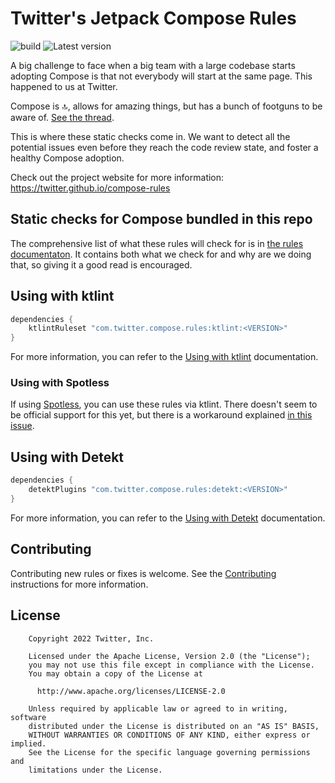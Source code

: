 # Twitter's Jetpack Compose Rules


![build](https://github.com/twitter/compose-rules/actions/workflows/build.yaml/badge.svg) ![Latest version](https://img.shields.io/maven-central/v/com.twitter.compose.rules/common)

A big challenge to face when a big team with a large codebase starts adopting Compose is that not everybody will start at the same page. This happened to us at Twitter.

Compose is 🔝, allows for amazing things, but has a bunch of footguns to be aware of. [See the thread](https://twitter.com/mrmans0n/status/1507390768796909571).

This is where these static checks come in. We want to detect all the potential issues even before they reach the code review state, and foster a healthy Compose adoption.

Check out the project website for more information: https://twitter.github.io/compose-rules

## Static checks for Compose bundled in this repo

The comprehensive list of what these rules will check for is in [the rules documentaton](https://github.com/twitter/compose-rules/blob/main/docs/rules.md). It contains both what we check for and why are we doing that, so giving it a good read is encouraged.

## Using with ktlint

```groovy
dependencies {
    ktlintRuleset "com.twitter.compose.rules:ktlint:<VERSION>"
}
```

For more information, you can refer to the [Using with ktlint](https://twitter.github.io/compose-rules/#using-the-custom-ruleset-with-ktlint) documentation.

### Using with Spotless

If using [Spotless](https://github.com/diffplug/spotless), you can use these rules via ktlint. There doesn't seem to be official support for this yet, but there is a workaround explained [in this issue](https://github.com/diffplug/spotless/issues/1220).

## Using with Detekt

```groovy
dependencies {
    detektPlugins "com.twitter.compose.rules:detekt:<VERSION>"
}
```

For more information, you can refer to the [Using with Detekt](https://twitter.github.io/compose-rules/#using-the-custom-ruleset-with-detekt) documentation.

## Contributing

Contributing new rules or fixes is welcome. See the [Contributing](CONTRIBUTING.md) instructions for more information.

## License

```
    Copyright 2022 Twitter, Inc.

    Licensed under the Apache License, Version 2.0 (the "License");
    you may not use this file except in compliance with the License.
    You may obtain a copy of the License at

      http://www.apache.org/licenses/LICENSE-2.0

    Unless required by applicable law or agreed to in writing, software
    distributed under the License is distributed on an "AS IS" BASIS,
    WITHOUT WARRANTIES OR CONDITIONS OF ANY KIND, either express or implied.
    See the License for the specific language governing permissions and
    limitations under the License.
```
